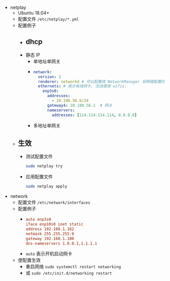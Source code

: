 - netplay
	- Ubuntu 18.04+
	- 配置文件 `/etc/netplay/*.yml`
	- 配置例子
		- dhcp
			-
		- 静态 IP
			- 单地址单网关
			- ```yml
			  network:
			    version: 2
			    renderer: networkd # 可以配置成 NetworkManager 将网络配置托管给网络管理器
			    ethernets: # 表示有线网卡, 无线使用 wifis:
			      enp3s0:
			        addresses:
			          - 10.100.56.6/24
			        gateway4: 10.100.56.1  # 网关
			        nameservers:
			          addresses: [114.114.114.114, 8.8.8.8]
			  ```
			- 多地址单网关
	- 生效
		-
		- 测试配置文件
		  ```bash
		  sudo netplay try
		  ```
		- 应用配置文件
		  ```bash
		  sudo netplay apply
		  ```
- network
	- 配置文件 `/etc/network/interfaces`
	- 配置例子
		- ```ini
		  auto enp3s0
		  iface enp10s0 inet static
		  address 192.168.1.162
		  netmask 255.255.255.0
		  gateway 192.168.1.100
		  dns-nameservers 1.0.0.1,1.1.1.1
		  ```
		- `auto` 表示开机启动网卡
	- 使配置生效
		- 重启网络 `sudo systemctl restart networking`
		- 或 `sudo /etc/init.d/networking restart`
